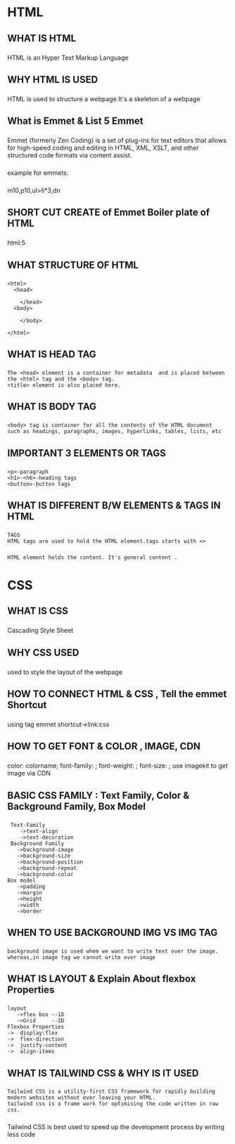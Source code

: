 # HTML
## WHAT IS HTML 
###
 HTML is an Hyper Text Markup Language
###
## WHY HTML IS USED
### 
HTML is used to structure a webpage.It's a skeleton of a webpage
###
## What is Emmet & List 5 Emmet 
### 
Emmet (formerly Zen Coding) is a set of plug-ins for text editors that allows for high-speed coding and editing in HTML, XML, XSLT, and other structured code formats via content assist.
### 
example for emmets:
###
 m10,p10,ul>li*3,dn
## SHORT CUT CREATE of Emmet Boiler plate of HTML
### 
html:5
## WHAT STRUCTURE OF HTML
### 
    <html>
      <head>

        </head>
      <body>
        
        </body>

    </html>
### 
## WHAT IS HEAD TAG
### 
    The <head> element is a container for metadata  and is placed between the <html> tag and the <body> tag.
    <title> element is also placed here.
###
## WHAT IS BODY TAG
###  
    <body> tag is container for all the contents of the HTML document
    such as headings, paragraphs, images, hyperlinks, tables, lists, etc
###
##  IMPORTANT 3 ELEMENTS OR TAGS
### 
    <p>-paragraph
    <h1>-<h6>-heading tags
    <button>-button tags
###
##   WHAT IS DIFFERENT B/W ELEMENTS & TAGS IN HTML
###  
    TAGS
    HTML tags are used to hold the HTML element.tags starts with <>
###
###
    HTML element holds the content. It's general content .
###
# CSS
## WHAT IS CSS
### 
Cascading Style Sheet
###
## WHY CSS USED
### 
used to style the layout of the webpage
###
## HOW TO CONNECT HTML & CSS , Tell the emmet Shortcut
###  
   using <link> tag
   emmet shortcut->link:css 
###
## HOW TO GET FONT & COLOR , IMAGE, CDN 
### 
   color: colorname;
   font-family: ;
   font-weight: ;
   font-size: ;
   use imagekit to get image via CDN
###
## BASIC CSS FAMILY : Text Family, Color & Background Family, Box Model 
###
     Text-Family
        ->text-align
        ->text-decoration
     Background Family    
       ->background-image
       ->background-size
       ->background-position
       ->background-repeat
       ->background-color
    Box model
       ->padding
       ->margin
       ->height
       ->width
       ->border
###
##  WHEN TO USE BACKGROUND IMG VS IMG TAG
### 
    background image is used whem we want to write text over the image.
    whereas,in image tag we cannot write over image
###    
## WHAT IS LAYOUT & Explain About flexbox Properties
### 
    layout 
       ->flex box --1D
       ->Grid     --2D 
    Flexbox Properties
    ->  display:flex
    ->  flex-direction
    ->  justify-content
    ->  align-items
###
## WHAT IS TAILWIND CSS & WHY IS IT USED
###
    Tailwind CSS is a utility-first CSS framework for rapidly building 
    modern websites without ever leaving your HTML.
    tailwind css is a frame work for optimising the code written in raw css.
###
###
Tailwind CSS is best used to speed up the development process by writing less code
###
        

     

